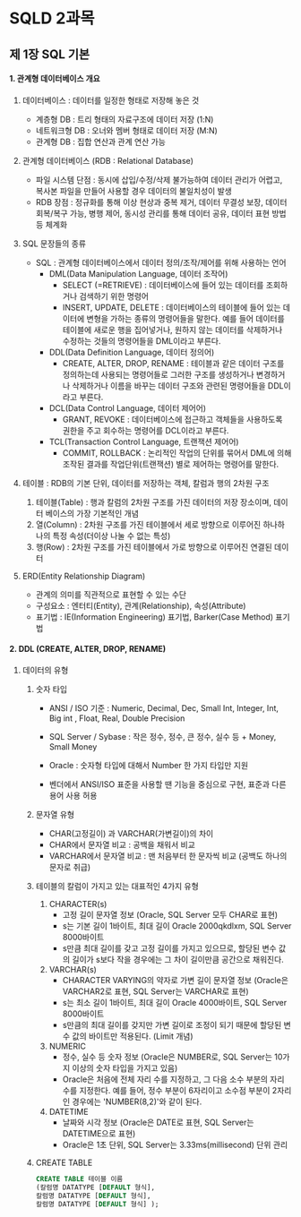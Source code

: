 # SQLD 2과목

## 제 1장 SQL 기본

#### 1. 관계형 데이터베이스 개요

1. 데이터베이스 : 데이터를 일정한 형태로 저장해 놓은 것
   - 계층형 DB : 트리 형태의 자료구조에 데이터 저장 (1:N)
   - 네트워크형 DB : 오너와 멤버 형태로 데이터 저장 (M:N)
   - 관계형 DB : 집합 연산과 관계 연산 가능
2. 관계형 데이터베이스 (RDB : Relational Database)
   - 파일 시스템 단점 : 동시에 삽입/수정/삭제 불가능하여 데이터 관리가 어렵고, 복사본 파일을 만들어 사용할 경우 데이터의 불일치성이 발생
   - RDB 장점 : 정규화를 통해 이상 현상과 중복 제거, 데이터 무결성 보장, 데이터 회복/복구 가능, 병행 제어, 동시성 관리를 통해 데이터 공유, 데이터 표현 방법 등 체계화
3. SQL 문장들의 종류
   - SQL : 관계형 데이터베이스에서 데이터 정의/조작/제어를 위해 사용하는 언어
     - DML(Data Manipulation Language, 데이터 조작어)
       - SELECT (=RETRIEVE) : 데이터베이스에 들어 있는 데이터를 조회하거나 검색하기 위한 명령어
       - INSERT, UPDATE, DELETE : 데이터베이스의 테이블에 들어 있는 데이터에 변형을 가하는 종류의 명령어들을 말한다. 예를 들어 데이터를 테이블에 새로운 행을 집어넣거나, 원하지 않는 데이터를 삭제하거나 수정하는 것들의 명령어들을 DML이라고 부른다.
     - DDL(Data Definition Language, 데이터 정의어)
       - CREATE, ALTER, DROP, RENAME : 테이블과 같은 데이터 구조를 정의하는데 사용되는 명령어들로 그러한 구조를 생성하거나 변경하거나 삭제하거나 이름을 바꾸는 데이터 구조와 관련된 명령어들을 DDL이라고 부른다.
     - DCL(Data Control Language, 데이터 제어어)
       - GRANT, REVOKE : 데이터베이스에 접근하고 객체들을 사용하도록 권한을 주고 회수하는 명령어를 DCL이라고 부른다.
     - TCL(Transaction Control Language, 트랜잭션 제어어)
       - COMMIT, ROLLBACK : 논리적인 작업의 단위를 묶어서 DML에 의해 조작된 결과를 작업단위(트랜잭션) 별로 제어하는 명령어를 말한다.

4. 테이블 : RDB의 기본 단위, 데이터를 저장하는 객체, 칼럼과 행의 2차원 구조
   1. 테이블(Table) : 행과 칼럼의 2차원 구조를 가진 데이터의 저장 장소이며, 데이터 베이스의 가장 기본적인 개념
   2. 열(Column) : 2차원 구조를 가진 테이블에서 세로 방향으로 이루어진 하나하나의 특정 속성(더이상 나눌 수 없는 특성)
   3. 행(Row) : 2차원 구조를 가진 테이블에서 가로 방향으로 이루어진 연결된 데이터
5. ERD(Entity Relationship Diagram)
   - 관계의 의미를 직관적으로 표현할 수 있는 수단
   - 구성요소 : 엔터티(Entity), 관계(Relationship), 속성(Attribute)
   - 표기법 : IE(Information Engineering) 표기법, Barker(Case Method) 표기법



#### 2. DDL (CREATE, ALTER, DROP, RENAME)

1. 데이터의 유형

   	1. 숫자 타입

       - ANSI / ISO 기준 : Numeric, Decimal, Dec, Small Int, Integer, Int, Big int , Float, Real, Double Precision

       - SQL Server / Sybase : 작은 정수, 정수, 큰 정수, 실수 등 + Money, Small Money

       - Oracle : 숫자형 타입에 대해서 Number 한 가지 타입만 지원

       - 벤더에서 ANSI/ISO 표준을 사용할 땐 기능을 중심으로 구현, 표준과 다른 용어 사용 허용

   	2. 문자열 유형

       - CHAR(고정길이) 과 VARCHAR(가변길이)의 차이
       - CHAR에서 문자열 비교 : 공백을 채워서 비교
       - VARCHAR에서 문자열 비교 : 맨 처음부터 한 문자씩 비교 (공백도 하나의 문자로 취급)

   	3. 테이블의 칼럼이 가지고 있는 대표적인 4가지 유형

       	1. CHARACTER(s)
           - 고정 길이 문자열 정보 (Oracle, SQL Server 모두 CHAR로 표현)
           - s는 기본 길이 1바이트, 최대 길이 Oracle 2000qkdlxm, SQL Server 8000바이트
           - s만큼 최대 길이를 갖고 고정 길이를 가지고 있으므로, 할당된 변수 값의 길이가 s보다 작을 경우에는 그 차이 길이만큼 공간으로 채워진다.
       	2. VARCHAR(s)
           - CHARACTER VARYING의 약자로 가변 길이 문자열 정보 (Oracle은 VARCHAR2로 표현, SQL Server는 VARCHAR로 표현)
           - s는 최소 길이 1바이트, 최대 길이 Oracle 4000바이트, SQL Server 8000바이트
           - s만큼의 최대 길이를 갖지만 가변 길이로 조정이 되기 때문에 할당된 변수 값의 바이트만 적용된다. (Limit 개념)
       	3. NUMERIC
           - 정수, 실수 등 숫자 정보 (Oracle은 NUMBER로, SQL Server는 10가지 이상의 숫자 타입을 가지고 있음)
           - Oracle은 처음에 전체 자리 수를 지정하고, 그 다음 소수 부분의 자리 수를 지정한다. 예를 들어, 정수 부분이 6자리이고 소수점 부분이 2자리인 경우에는 'NUMBER(8,2)'와 같이 된다.
       	4. DATETIME
           - 날짜와 시각 정보 (Oracle은 DATE로 표현, SQL Server는 DATETIME으로 표현)
           - Oracle은 1초 단위, SQL Server는 3.33ms(millisecond) 단위 관리

   2. CREATE TABLE

      ```sql
      CREATE TABLE 테이블 이름
      (칼럼명 DATATYPE [DEFAULT 형식],
      칼럼명 DATATYPE [DEFAULT 형식],
      칼럼명 DATATYPE [DEFAULT 형식] );
      ```

      